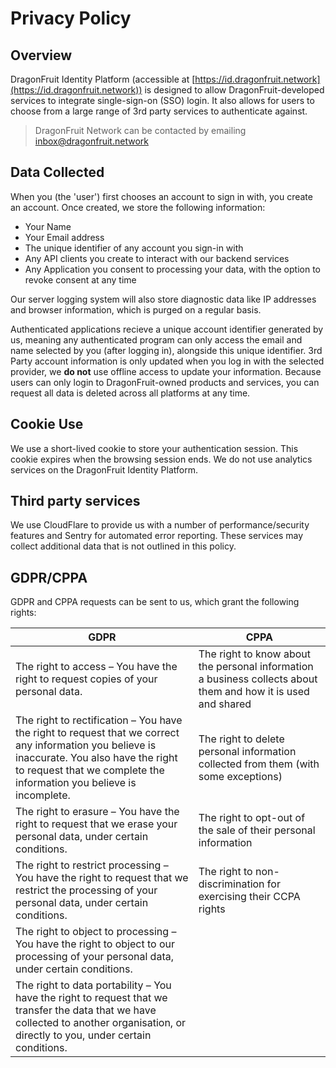 Privacy Policy
==============

Overview
--------

DragonFruit Identity Platform (accessible at [https://id.dragonfruit.network](https://id.dragonfruit.network)) is designed to allow DragonFruit-developed services to integrate single-sign-on (SSO) login. It also allows for users to choose from a large range of 3rd party services to authenticate against.

> DragonFruit Network can be contacted by emailing [inbox@dragonfruit.network](mailto:inbox@dragonfruit.network)

Data Collected
--------------

When you (the 'user') first chooses an account to sign in with, you create an account. Once created, we store the following information:

*   Your Name
*   Your Email address
*   The unique identifier of any account you sign-in with
*   Any API clients you create to interact with our backend services
*   Any Application you consent to processing your data, with the option to revoke consent at any time

Our server logging system will also store diagnostic data like IP addresses and browser information, which is purged on a regular basis.

Authenticated applications recieve a unique account identifier generated by us, meaning any authenticated program can only access the email and name selected by you (after logging in), alongside this unique identifier. 3rd Party account information is only updated when you log in with the selected provider, we **do not** use offline access to update your information. Because users can only login to DragonFruit-owned products and services, you can request all data is deleted across all platforms at any time.

Cookie Use
----------

We use a short-lived cookie to store your authentication session. This cookie expires when the browsing session ends. We do not use analytics services on the DragonFruit Identity Platform.

Third party services
--------------------

We use CloudFlare to provide us with a number of performance/security features and Sentry for automated error reporting. These services may collect additional data that is not outlined in this policy.

GDPR/CPPA
---------

GDPR and CPPA requests can be sent to us, which grant the following rights:

| GDPR                                                                                                                                                                                                                 | CPPA                                                                                                          |
|----------------------------------------------------------------------------------------------------------------------------------------------------------------------------------------------------------------------|---------------------------------------------------------------------------------------------------------------|
| The right to access – You have the right to request copies of your personal data.                                                                                                                                    | The right to know about the personal information a business collects about them and how it is used and shared |
| The right to rectification – You have the right to request that we correct any information you believe is inaccurate. You also have the right to request that we complete the information you believe is incomplete. | The right to delete personal information collected from them (with some exceptions)                           |
| The right to erasure – You have the right to request that we erase your personal data, under certain conditions.                                                                                                     | The right to opt-out of the sale of their personal information                                                |
| The right to restrict processing – You have the right to request that we restrict the processing of your personal data, under certain conditions.                                                                    | The right to non-discrimination for exercising their CCPA rights                                              |
| The right to object to processing – You have the right to object to our processing of your personal data, under certain conditions.                                                                                  |
| The right to data portability – You have the right to request that we transfer the data that we have collected to another organisation, or directly to you, under certain conditions.                                |
